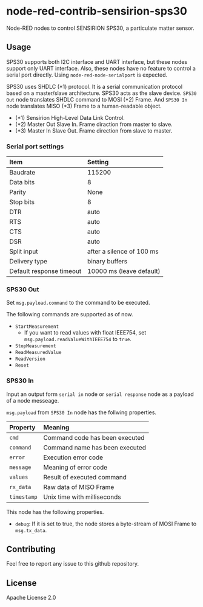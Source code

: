 # node-red-contrib-sensirion-sps30

Node-RED nodes to control SENSIRION SPS30, a particulate matter sensor.

## Usage

SPS30 supports both I2C interface and UART interface, but these nodes support
only UART interface. Also, these nodes have no feature to control a serial
port directly. Using `node-red-node-serialport` is expected.

SPS30 uses SHDLC (*1) protocol. It is a serial communication protocol based
on a master/slave architecture. SPS30 acts as the slave device.
`SPS30 Out` node translates SHDLC command to MOSI (*2) Frame. And `SPS30 In`
node translates MISO (*3) Frame to a human-readable object.

* (*1) Sensirion High-Level Data Link Control.
* (*2) Master Out Slave In. Frame diraction from master to slave.
* (*3) Master In Slave Out. Frame direction from slave to master.

### Serial port settings

| Item | Setting |
|:-----|:--------|
| Baudrate | 115200 |
| Data bits | 8 |
| Parity | None |
| Stop bits | 8 |
| DTR | auto |
| RTS | auto |
| CTS | auto |
| DSR | auto |
| Split input | after a silence of 100 ms |
| Delivery type | binary buffers |
| Default response timeout | 10000 ms (leave default) |

### SPS30 Out

Set `msg.payload.command` to the command to be executed.

The following commands are supported as of now.

* `StartMeasurement`
  * If you want to read values with float IEEE754, set
    `msg.payload.readValueWithIEEE754` to `true`.
* `StopMeasurement`
* `ReadMeasuredValue`
* `ReadVersion`
* `Reset`

### SPS30 In

Input an output form `serial in` node or  `serial response` node as
a payload of a node messeage.

`msg.payload` from `SPS30 In` node has the follwing properties.

| Property  | Meaning |
|:----------|:--------|
| `cmd`       | Command code has been executed |
| `command`   | Command name has been executed |
| `error`     | Execution error code |
| `message`   | Meaning of error code |
| `values`    | Result of executed command |
| `rx_data`   | Raw data of MISO Frame |
| `timestamp` | Unix time with milliseconds |

This node has the following properties.

* `debug`: If it is set to true, the node stores a byte-stream of
  MOSI Frame to `msg.tx_data`.

## Contributing

Feel free to report any issue to this github repository.

## License

Apache License 2.0
